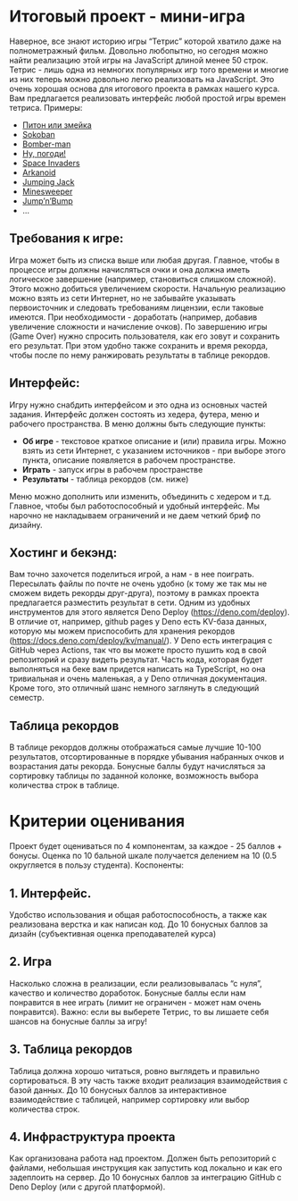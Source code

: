 # Итоговый проект - мини-игра

Наверное, все знают историю игры “Тетрис” которой хватило даже на полнометражный фильм. Довольно любопытно, но сегодня можно найти реализацию этой игры на JavaScript длиной менее 50 строк. Тетрис - лишь одна из немногих популярных игр того времени и многие из них теперь можно довольно легко реализовать на JavaScript. Это очень хорошая основа для итогового проекта в рамках нашего курса. Вам предлагается реализовать интерфейс любой простой игры времен тетриса. Примеры:

- [Питон или змейка](​​https://ru.wikipedia.org/wiki/Змейка_(игра))
- [Sokoban](https://en.m.wikipedia.org/wiki/Sokoban)
- [Bomber-man](https://en.wikipedia.org/wiki/Bomberman)
- [Ну, погоди!](https://ru.wikipedia.org/wiki/Ну,_погоди!_(электронная_игра))
- [Space Invaders](https://ru.wikipedia.org/wiki/Space_Invaders)
- [Arkanoid](https://en.wikipedia.org/wiki/Arkanoid)
- [Jumping Jack](https://en.wikipedia.org/wiki/Jumping_Jack_(video_game))
- [Minesweeper](https://en.wikipedia.org/wiki/Minesweeper_(video_game))
- [Jump’n’Bump](https://en.wikipedia.org/wiki/Jump_%27n_Bump)
- …

## Требования к игре:

Игра может быть из списка выше или любая другая. Главное, чтобы в процессе игры должны начисляться очки и она должна иметь логическое завершение (например, становиться слишком сложной). Этого можно добиться увеличением скорости. Начальную реализацию можно взять из сети Интернет, но не забывайте указывать первоисточник и следовать требованиям лицензии, если таковые имеются. При необходимости - доработать (например, добавив увеличение сложности и начисление очков). По завершению игры (Game Over) нужно спросить пользователя, как его зовут и сохранить его результат. При этом удобно также сохранить и время рекорда, чтобы после по нему ранжировать результаты в таблице рекордов.

## Интерфейс:

Игру нужно снабдить интерфейсом и это одна из основных частей задания. Интерфейс должен состоять из хедера, футера, меню и рабочего пространства. В меню должны быть следующие пункты:
- **Об игре** - текстовое краткое описание и (или) правила игры. Можно взять из сети Интернет, с указанием источников - при выборе этого пункта, описание появляется в рабочем пространстве.
- **Играть** - запуск игры в рабочем пространстве
- **Результаты** - таблица рекордов (см. ниже)

Меню можно дополнить или изменить, объединить с хедером и т.д. Главное, чтобы был работоспособный и удобный интерфейс. Мы нарочно не накладываем ограничений и не даем четкий бриф по дизайну.

## Хостинг и бекэнд:

Вам точно захочется поделиться игрой, а нам - в нее поиграть. Пересылать файлы по почте не очень удобно (к тому же так мы не сможем видеть рекорды друг-друга), поэтому в рамках проекта предлагается разместить результат в сети. Одним из удобных инструментов для этого является Deno Deploy (https://deno.com/deploy). В отличие от, например, github pages у Deno есть KV-база данных, которую мы можем приспособить для хранения рекордов (https://docs.deno.com/deploy/kv/manual/). У Deno есть интеграция с GitHub через Actions, так что вы можете просто пушить код в свой репозиторий и сразу видеть результат. Часть кода, которая будет выполняться на беке вам придется написать на TypeScript, но она тривиальная и очень маленькая, а у Deno отличная документация. Кроме того, это отличный шанс немного заглянуть в следующий семестр.

## Таблица рекордов

В таблице рекордов должны отображаться самые лучшие 10-100 результатов, отсортированные в порядке убывания набранных очков и возрастания даты рекорда. Бонусные баллы будут начисляться за сортировку таблицы по заданной колонке, возможность выбора количества строк в таблице.

# Критерии оценивания

Проект будет оцениваться по 4 компонентам, за каждое - 25 баллов + бонусы. Оценка по 10 бальной шкале получается делением на 10 (0.5 округляется в пользу студента). Коспоненты:

## 1. Интерфейс.

Удобство использования и общая работоспособность, а также как реализована верстка и как написан код. До 10 бонусных баллов за дизайн (субъективная оценка преподавателей курса)

## 2. Игра

Насколько сложна в реализации, если реализовывалась “с нуля”, качество и количество доработок. Бонусные баллы если нам понравится в нее играть (лимит не ограничен - может нам очень понравится). Важно: если вы выберете Тетрис, то вы лишаете себя шансов на бонусные баллы за игру!

## 3. Таблица рекордов

Таблица должна хорошо читаться, ровно выглядеть и правильно сортироваться. В эту часть также входит реализация взаимодействия с базой данных. До 10 бонусных баллов за интерактивное взаимодействие с таблицей, например сортировку или выбор количества строк.

## 4. Инфраструктура проекта

Как организована работа над проектом. Должен быть репозиторий с файлами, небольшая инструкция как запустить код локально и как его задеплоить на сервер. До 10 бонусных баллов за интеграцию GitHub с Deno Deploy (или с другой платформой).

